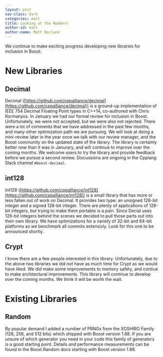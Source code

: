 ```yaml
---
layout: post
nav-class: dark
categories: matt
title: Looking at the Numbers
author-id: matt
author-name: Matt Borland
---
```


We continue to make exciting progress developing new libraries for inclusion in Boost.

# New Libraries

## Decimal

Decimal ([https://github.com/cppalliance/decimal](https://github.com/cppalliance/decimal)) is a ground-up implementation of IEEE 754 Decimal Floating Point types in C++14, co-authored with Chris Kormanyos.
In January we had our formal review for inclusion in Boost.
Unfortunately, we were not accepted, but we were also not rejected.
There were a lot of comments that we have addressed in the past few months, and many other optimization path we are pursuing.
We will look at doing a mini-review later in the year once we talk with our review manager, and the Boost community on the updated state of the library.
The library is certainly better now than it was in Janurary, and will continue to improve over the coming months.
We welcome users to try the library and provide feedback before we pursue a second review.
Discussions are ongoing in the Cpplang Slack channel `#boost-decimal`.

## int128

Int128 ([https://github.com/cppalliance/int128](https://github.com/cppalliance/int128)) is a small library that has more or less fallen out of work on Decimal.
It provides two type: an unsigned 128-bit integer and a signed 128-bit integer.
There are plenty of applications of 128-bit integers, but trying to make them portable is a pain.
Since Decial uses 128-bit integers behind the scenes we decided to pull those parts out into their own library.
We have optimizations for a variety of 32-bit and 64-bit platforms as we benchmark all commits extensivly.
Look for this one to be announced shortly.

## Crypt

I know there are a few people interested in this library.
Unfortunately, due to the above two libraries we did not have as much time for Crypt as we would have liked.
We did make some improvements to memory safety, and contiue to make architectural improvements.
This library will continue to develop over the coming months.
We think it will be worth the wait.

# Existing Libraries

## Random

By popular demand I added a number of PRNGs from the XOSHIRO Family (128, 256, and 512 bits) which shipped with Boost version 1.88.
If you are unsure of which generator you need in your code this family of generators is a good starting point.
Details and performance measurements can be found in the Boost.Random docs starting with Boost version 1.88.

